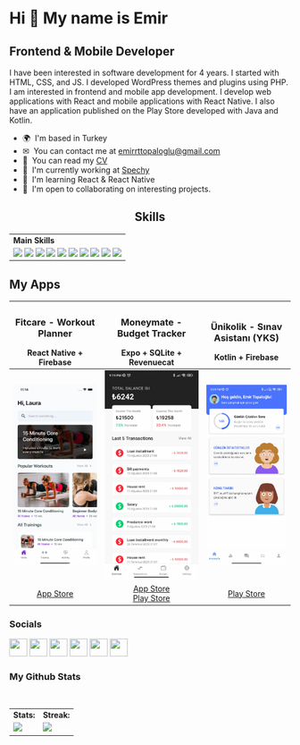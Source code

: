 Hi 👋 My name is Emir
=====================

Frontend & Mobile Developer
------------------

I have been interested in software development for 4 years. I started with HTML, CSS, and JS. I developed WordPress themes and plugins using PHP. I am interested in frontend and mobile app development. I develop web applications with React and mobile applications with React Native. I also have an application published on the Play Store developed with Java and Kotlin.

* 🌍  I'm based in Turkey
* ✉  You can contact me at [emirrttopaloglu@gmail.com](mailto:emirrttopaloglu@gmail.com)
* 🧾  You can read my [CV](https://read.cv/emirtopaloglu)
* 🚀  I'm currently working at [Spechy](http://spechy.net)
* 🧠  I'm learning React & React Native
* 🤝  I'm open to collaborating on interesting projects.

<div align="center">
  <h2>Skills</h3>

<table>
    <tr>
        <td colspan="8">
        <strong>Main Skills</strong>
        </td>
    </tr>
      <tr>
        <td colspan="8">
        <img src="https://img.icons8.com/color/480/000000/javascript.png" width=48>
        <img src="https://img.icons8.com/?size=512&id=NfbyHexzVEDk&format=png" width=48>
          <img src="https://img.icons8.com/?size=512&id=13679&format=png" width=48>
          <img src="https://img.icons8.com/color/480/000000/kotlin.png" width=48>
                  <img src="https://img.icons8.com/?size=512&id=54087&format=png" width=48>
          <img src="https://img.icons8.com/?size=512&id=20909&format=png" width=48>
          <img src="https://img.icons8.com/?size=512&id=21278&format=png" width=48>
          <img src="https://img.icons8.com/?size=512&id=zfHRZ6i1Wg0U&format=png" width=48>
          <img src="https://img.icons8.com/?size=512&id=20906&format=png" width=48>
                  <img src="https://img.icons8.com/?size=512&id=62452&format=png" width=48>
        </td>
    </tr>
</table>
</div>

My Apps
------------------

| <div align="center"><h3>Fitcare - Workout Planner</h3><span align="center">React Native + Firebase</span></div> | <div align="center"><h3>Moneymate - Budget Tracker</h3><span align="center">Expo + SQLite + Revenuecat</span></div>  | <div align="center"><h3>Ünikolik - Sınav Asistanı (YKS)</h3><span align="center">Kotlin + Firebase</span></div>  |
| --- | --- | --- |
| ![Fitcare - Workout Planner](https://raw.githubusercontent.com/emirrtopaloglu/emirrtopaloglu/main/app-screenshot-1.jpg) | ![Moneymate - Budget Tracker](https://raw.githubusercontent.com/emirrtopaloglu/emirrtopaloglu/main/app-screenshot-3.jpg) | ![Ünikolik - Sınav Asistanı (YKS)](https://raw.githubusercontent.com/emirrtopaloglu/emirrtopaloglu/main/app-screenshot-4.jpg) |
| <div align="center">[App Store](https://apps.apple.com/lt/app/fitcare-workout-planner/id6444746812)</div> | <div align="center">[App Store](https://apps.apple.com/lt/app/moneymate-budget-tracking/id6449163346) <br> [Play Store](https://play.google.com/store/apps/details?id=com.emosto.moneymate)</div> | <div align="center">[Play Store](https://play.google.com/store/apps/details?id=com.emirtopaloglu.unikolik)</div> |


### Socials

<p align="left"> <a href="https://www.dribbble.com/emirtopaloglu" target="_blank" rel="noreferrer"><img src="https://raw.githubusercontent.com/danielcranney/readme-generator/main/public/icons/socials/dribbble.svg" width="32" height="32" /></a> <a href="https://www.github.com/emirrtopaloglu" target="_blank" rel="noreferrer"><img src="https://raw.githubusercontent.com/danielcranney/readme-generator/main/public/icons/socials/github-dark.svg" width="32" height="32" /></a> <a href="http://www.instagram.com/emirrtopaloglu" target="_blank" rel="noreferrer"><img src="https://raw.githubusercontent.com/danielcranney/readme-generator/main/public/icons/socials/instagram.svg" width="32" height="32" /></a> <a href="https://www.linkedin.com/in/emirtopaloglu" target="_blank" rel="noreferrer"><img src="https://raw.githubusercontent.com/danielcranney/readme-generator/main/public/icons/socials/linkedin.svg" width="32" height="32" /></a> <a href="http://www.medium.com/@emirtopaloglu" target="_blank" rel="noreferrer"><img src="https://raw.githubusercontent.com/danielcranney/readme-generator/main/public/icons/socials/medium-dark.svg" width="32" height="32" /></a> <a href="https://www.twitter.com/emirrtopaloglu" target="_blank" rel="noreferrer"><img src="https://raw.githubusercontent.com/danielcranney/readme-generator/main/public/icons/socials/twitter.svg" width="32" height="32" /></a></p>

### My Github Stats

<br>
<table>
    <tr>
        <td colspan="2">
        <strong>Stats:</strong>
        </td>
        <td colspan="2">
        <strong>Streak:<strong>
        </td>
    </tr>
    <tr>
        <td colspan="2" rowspan="2">
        <a href="https://github-readme-stats.vercel.app/api?username=emirrtopaloglu&count_private=true&hide_border=true&show_icons=true&theme=radical">
        <img src="https://github-readme-stats-sigma-five.vercel.app/api?username=emirrtopaloglu&count_private=true&hide_border=true&show_icons=true&theme=radical">
        </a>
        </td>
        <td colspan="2" rowspan="2">
        <a href="https://github-readme-streak-stats.herokuapp.com/?user=emirrtopaloglu&hide_border=true&theme=radical">
        <img src="https://github-readme-streak-stats.herokuapp.com/?user=emirrtopaloglu&hide_border=true&theme=radical">
        </a>
        </td>
    </tr>
</table>

